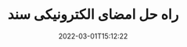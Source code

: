 ---
############################# Static ############################
layout: "product"
date: 2022-03-01T15:12:22
draft: false
#operation: 
#signaturetype: 
#fileformat: 
#productName: Java
lang: fa
#productCode: java
#otherformats: 
#breadcrumb: Put  signature on  for Java
product: "Signature"
product_tag: "signature"

############################# Head ############################
head_title: "NET، جاوا، APIهای ابری و برنامه‌های امضای سند آنلاین"
head_description: "راه حل امضای الکترونیک سند یکپارچه برای دات نت، جاوا و برنامه های کاربردی مبتنی بر ابر دریافت کنید. با استفاده از قابلیت ساده کشیدن و رها کردن، فرمت های رایج اسناد را به صورت آنلاین امضا کنید"

############################# Header ############################
title: "راه حل امضای الکترونیکی سند"
description: "با استفاده از APIهای منعطف و راه حل های مبتنی بر برنامه برای برنامه نویسان و کاربران نهایی، اسناد و تصاویر دیجیتال را روی هر پلتفرمی امضا کنید."

############################# APIs ###############################
apis:
  enable: true

  api:
    # api loop
    - title: "APIهای GroupDocs.Signature High Code شامل"
      link: "/signature/"
      label: "مشاهده همه APIهای High Code"
      api_product:
        # api_product loop
        - link: "/signature/net/"
          img_alt: "GroupDocs.Signature for .NET"
          image: "/signature/groupdocs-signature-net.png"
          product: "GroupDocs.Signature for"
          platform: ".NET"
          content: "Native .NET API برای افزودن، جستجو و تأیید انواع محبوب امضای دیجیتال به Microsoft Office، PDF، تصاویر و فرمت های مختلف دیگر در برنامه های NET."

        # api_product loop
        - link: "/signature/java/"
          img_alt: "GroupDocs.Signature for Java"
          image: "/signature/groupdocs-signature-java.png"
          product: "GroupDocs.Signature for"
          platform: "Java"
          content: "برنامه های جاوا را با قابلیت eSignature برای امضای دیجیتالی طیف گسترده ای از اسناد و تصاویر در هر سیستم عاملی با نصب JDK تقویت کنید."

        # api_product loop
        - link: "/signature/nodejs-java/"
          img_alt: "GroupDocs.Signature for Node.js via Java"
          image: "/signature/groupdocs-signature-nodejs.png"
          product: "GroupDocs.Signature for"
          platform: "Node.js"
          content: "راه حل Node.js ما برنامه های تجاری شما را با امضای دیجیتال گسترش می دهد. امضای الکترونیکی را به راحتی بر روی اسناد و فرمت های تصویر رایج قرار دهید."

    # api loop
    - title: "GroupDocs.Signature APIهای Low Code شامل"
      link: "https://products.groupdocs.cloud/signature"
      label: "مشاهده همه APIهای Low Code"
      api_product:
        # api_product loop
        - link: "https://products.groupdocs.cloud/signature/curl"
          img_alt: "GroupDocs.Signature Cloud for cURL"
          image: "https://www.groupdocs.cloud/templates/groupdocscloud/images/sdk/272x272/groupdocs_signature-for-curl.png"
          product: "GroupDocs.Signature"
          platform: "Cloud for cURL"
          content: "با CURL RESTful امضای API سند کار کنید تا انواع امضاهای مختلف را در همه قالب‌های سند محبوب از جمله PDF، Word، Excel و تصاویر اضافه و دستکاری کنید."

        # api_product loop
        - link: "https://products.groupdocs.cloud/signature/net"
          img_alt: "GroupDocs.Signature Cloud SDK for .NET"
          image: "https://www.groupdocs.cloud/templates/groupdocscloud/images/sdk/272x272/groupdocs_signature-for-net.png"
          product: "GroupDocs.Signature"
          platform: "Cloud SDK for .NET"
          content: "از امضای الکترونیکی RESTful API به راحتی با NET SDK برای مدیریت امضای دیجیتال در تعدادی از قالب‌های سند در برنامه‌های NET استفاده کنید."

        # api_product loop
        - link: "https://products.groupdocs.cloud/signature/java"
          img_alt: "GroupDocs.Signature Cloud SDK for Java"
          image: "https://www.groupdocs.cloud/templates/groupdocscloud/images/sdk/272x272/groupdocs_signature-for-java.png"
          product: "GroupDocs.Signature"
          platform: "Cloud SDK for Java"
          content: "ویژگی های پیشرفته امضای سند را در برنامه های جاوا خود با طراحی SDK امضای سند مخصوص جاوا پیاده سازی کنید."

    # api loop
    - title: "GroupDocs.Signature بدون کد برنامه شامل"
      link: "https://products.groupdocs.app/signature"
      label: "مشاهده همه برنامه های بدون کد"
      api_product:
        # api_product loop
        - link: "https://products.groupdocs.app/signature/total"
          img_alt: "GroupDocs.Signature Total"
          image: "https://www.aspose.cloud/templates/asposeapp/images/products/logo/aspose_signature-app.png"
          product: "GroupDocs.Signature"
          platform: "Total"
          content: "فایل های Microsoft Word، Excel، PowerPoint، Visio و PDF را با متن، تصویر، بارکد یا QR-Code امضا کنید."

        # api_product loop
        - link: "https://products.groupdocs.app/signature/docx"
          img_alt: "GroupDocs.Signature DOCX"
          image: "https://www.aspose.cloud/templates/groupdocsapp/images/products/logo/groupdocs_words-app.png"
          product: "GroupDocs.Signature"
          platform: "DOCX"
          content: "به صورت دیجیتالی اسناد Word را مستقیماً از مرورگر خود به صورت رایگان امضا کنید."

        # api_product loop
        - link: "https://products.groupdocs.app/signature/pdf"
          img_alt: "GroupDocs.Signature PDF"
          image: "https://www.aspose.cloud/templates/groupdocsapp/images/products/logo/groupdocs_pdf-app.png"
          product: "GroupDocs.Signature"
          platform: "PDF"
          content: "فایل های PDF را با استفاده از متن، تصویر یا بارکد از داخل هر مرورگر وب امضا کنید."

############################# Back to top ###############################
back_to_top:
  enable: true
---